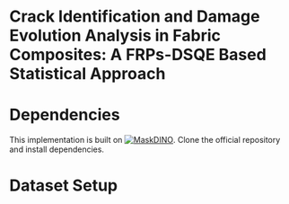 # Crack Identification and Damage Evolution Analysis in Fabric Composites: A FRPs-DSQE Based Statistical Approach

# Dependencies
This implementation is built on [![MaskDINO](https://img.shields.io/badge/Built_with-MaskDINO-FF6F00?logo=github)](https://github.com/IDEA-Research/MaskDINO). Clone the official repository and install dependencies.

# Dataset Setup
